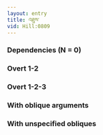 ```yaml
---
layout: entry
title: འཐུས་
vid: Hill:0809
---
```

### Dependencies (N = 0)


### Overt 1-2


### Overt 1-2-3


### With oblique arguments


### With unspecified obliques
